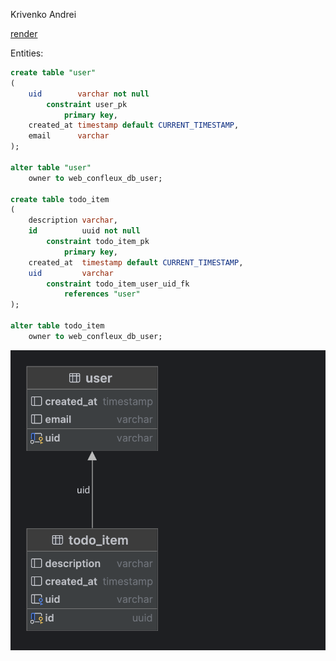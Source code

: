 Krivenko Andrei

[render](https://web-confleux.onrender.com)

Entities:

```sql
create table "user"
(
    uid        varchar not null
        constraint user_pk
            primary key,
    created_at timestamp default CURRENT_TIMESTAMP,
    email      varchar
);

alter table "user"
    owner to web_confleux_db_user;

create table todo_item
(
    description varchar,
    id          uuid not null
        constraint todo_item_pk
            primary key,
    created_at  timestamp default CURRENT_TIMESTAMP,
    uid         varchar
        constraint todo_item_user_uid_fk
            references "user"
);

alter table todo_item
    owner to web_confleux_db_user;
```

![diagram](assets/img.png)
